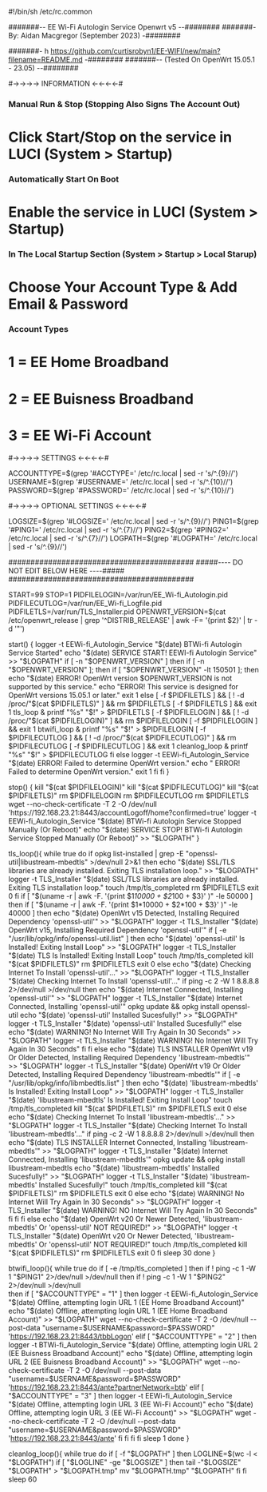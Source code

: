 #!/bin/sh /etc/rc.common

#######--  EE Wi-Fi Autologin Service Openwrt v5 --########
#######-    By: Aidan Macgregor (September 2023)  -########

#######-    h https://github.com/curtisrobyn1/EE-WIFI/new/main?filename=README.md    -########
#######--  (Tested On OpenWrt 15.05.1 - 23.05)   --########

#->->->-> INFORMATION <-<-<-<-#

### Manual Run & Stop (Stopping Also Signs The Account Out)
#       Click Start/Stop on the service in LUCI (System > Startup)

### Automatically Start On Boot
#       Enable the service in LUCI (System > Startup)

### In The Local Startup Section (System > Startup > Local Starup)
#       Choose Your Account Type & Add Email & Password

### Account Types
#       1 = EE Home Broadband
#       2 = EE Buisness Broadband
#       3 = EE Wi-Fi Account

#->->->-> SETTINGS <-<-<-<-#

ACCOUNTTYPE=$(grep '#ACCTYPE=' /etc/rc.local | sed -r 's/^.{9}//')
USERNAME=$(grep '#USERNAME=' /etc/rc.local | sed -r 's/^.{10}//')
PASSWORD=$(grep '#PASSWORD=' /etc/rc.local | sed -r 's/^.{10}//')

#->->->-> OPTIONAL SETTINGS <-<-<-<-#

LOGSIZE=$(grep '#LOGSIZE=' /etc/rc.local | sed -r 's/^.{9}//')
PING1=$(grep '#PING1=' /etc/rc.local | sed -r 's/^.{7}//')
PING2=$(grep '#PING2=' /etc/rc.local | sed -r 's/^.{7}//')
LOGPATH=$(grep '#LOGPATH=' /etc/rc.local | sed -r 's/^.{9}//')

##########################################
#####---- DO NOT EDIT BELOW HERE ----#####
##########################################

START=99
STOP=1
PIDFILELOGIN=/var/run/EE_Wi-fi_Autologin.pid
PIDFILECUTLOG=/var/run/EE_Wi-fi_Logfile.pid
PIDFILETLS=/var/run/TLS_Installer.pid
OPENWRT_VERSION=$(cat /etc/openwrt_release | grep '^DISTRIB_RELEASE' | awk -F= '{print $2}' | tr -d '"')

start() {
logger -t EEWi-fi_Autologin_Service "$(date) BTWi-fi Autologin Service Started"
echo "$(date) SERVICE START! EEWI-fi Autologin Service" >> "$LOGPATH"
if [ -n "$OPENWRT_VERSION" ]
then
	if [ -n "$OPENWRT_VERSION" ]; then
		if [ "$OPENWRT_VERSION" -lt 150501 ]; then
			echo "$(date) ERROR! OpenWrt version $OPENWRT_VERSION is not supported by this service."
			echo "ERROR! This service is designed for OpenWrt versions 15.05.1 or later."
			exit 1
else
	[ -f $PIDFILETLS ] && [ ! -d /proc/"$(cat $PIDFILETLS)" ] && rm $PIDFILETLS
	[ -f $PIDFILETLS ] && exit 1
	tls_loop &
	printf "%s" "$!" > $PIDFILETLS
	[ -f $PIDFILELOGIN ] && [ ! -d /proc/"$(cat $PIDFILELOGIN)" ] && rm $PIDFILELOGIN
	[ -f $PIDFILELOGIN ] && exit 1
	btwifi_loop &
	printf "%s" "$!" > $PIDFILELOGIN
	[ -f $PIDFILECUTLOG ] && [ ! -d /proc/"$(cat $PIDFILECUTLOG)" ] && rm $PIDFILECUTLOG
	[ -f $PIDFILECUTLOG ] && exit 1
	cleanlog_loop &
	printf "%s" "$!" > $PIDFILECUTLOG
fi
else
	logger -t EEWi-fi_Autologin_Service "$(date) ERROR! Failed to determine OpenWrt version."
	echo " ERROR! Failed to determine OpenWrt version."
	exit 1
fi
fi
}

stop() {
	kill "$(cat $PIDFILELOGIN)"
	kill "$(cat $PIDFILECUTLOG)"
	kill "$(cat $PIDFILETLS)"
	rm $PIDFILELOGIN
	rm $PIDFILECUTLOG
	rm $PIDFILETLS
	wget --no-check-certificate -T 2 -O /dev/null 'https://192.168.23.21:8443/accountLogoff/home?confirmed=true'
	logger -t EEWi-fi_Autologin_Service "$(date) BTWi-fi Autologin Service Stopped Manually (Or Reboot)"
	echo "$(date) SERVICE STOP! BTWi-fi Autologin Service Stopped Manually (Or Reboot)" >> "$LOGPATH"
}

tls_loop(){
while true
do
if opkg list-installed | grep -E "openssl-util|libustream-mbedtls" >/dev/null 2>&1 
then
	echo "$(date) SSL/TLS libraries are already installed. Exiting TLS installation loop." >> "$LOGPATH"
	logger -t TLS_Installer "$(date) SSL/TLS libraries are already installed. Exiting TLS installation loop."
	touch /tmp/tls_completed
	rm $PIDFILETLS
	exit 0
fi
if [ "$(uname -r | awk -F. '{print $1*10000 + $2*100 + $3}' )" -le 50000 ]
then
	if [ "$(uname -r | awk -F. '{print $1*10000 + $2*100 + $3}' )" -le 40000 ]
	then
		echo "$(date) OpenWrt v15 Detected, Installing Required Dependency 'openssl-util'" >> "$LOGPATH"
		logger -t TLS_Installer "$(date) OpenWrt v15, Installing Required Dependency 'openssl-util'"
			if [ -e "/usr/lib/opkg/info/openssl-util.list" ]
			then
				echo "$(date) 'openssl-util' Is Installed! Exiting Install Loop" >> "$LOGPATH"
				logger -t TLS_Installer "$(date) TLS Is Installed! Exiting Install Loop"
				touch /tmp/tls_completed
				kill "$(cat $PIDFILETLS)"
				rm $PIDFILETLS
				exit 0
			else
				echo "$(date) Checking Internet To Install 'openssl-util'..." >> "$LOGPATH"
				logger -t TLS_Installer "$(date) Checking Internet To Install 'openssl-util'..."
					if ping -c 2 -W 1 8.8.8.8 2>/dev/null >/dev/null
					then
						echo "$(date) Internet Connected, Installing 'openssl-util'" >> "$LOGPATH"
						logger -t TLS_Installer "$(date) Internet Connected, Installing 'openssl-util'"
						opkg update && opkg install openssl-util
						echo "$(date) 'openssl-util' Installed Sucesfully!" >> "$LOGPATH"
						logger -t TLS_Installer "$(date) 'openssl-util' Installed Sucesfully!"
					else
						echo "$(date) WARNING! No Internet Will Try Again In 30 Seconds" >> "$LOGPATH"
						logger -t TLS_Installer "$(date) WARNING! No Internet Will Try Again In 30 Seconds"
					fi
				fi
	else
		echo "$(date) TLS INSTALLER OpenWrt v19 Or Older Detected, Installing Required Dependency 'libustream-mbedtls'" >> "$LOGPATH"
		logger -t TLS_Installer "$(date) OpenWrt v19 Or Older Detected, Installing Required Dependency 'libustream-mbedtls'"
			if [ -e "/usr/lib/opkg/info/libmbedtls.list" ]
			then
				echo "$(date) 'libustream-mbedtls' Is Installed! Exiting Install Loop" >> "$LOGPATH"
				logger -t TLS_Installer "$(date) 'libustream-mbedtls' Is Installed! Exiting Install Loop"
				touch /tmp/tls_completed
				kill "$(cat $PIDFILETLS)"
				rm $PIDFILETLS
				exit 0
			else
				echo "$(date) Checking Internet To Install 'libustream-mbedtls'..." >> "$LOGPATH"
				logger -t TLS_Installer "$(date) Checking Internet To Install 'libustream-mbedtls'..."
				if ping -c 2 -W 1 8.8.8.8 2>/dev/null >/dev/null
				then
					echo "$(date) TLS INSTALLER Internet Connected, Installing 'libustream-mbedtls'" >> "$LOGPATH"
					logger -t TLS_Installer "$(date) Internet Connected, Installing 'libustream-mbedtls'"
					opkg update && opkg install libustream-mbedtls
					echo "$(date) 'libustream-mbedtls' Installed Sucesfully!" >> "$LOGPATH"
					logger -t TLS_Installer "$(date) 'libustream-mbedtls' Installed Sucesfully!"
					touch /tmp/tls_completed
					kill "$(cat $PIDFILETLS)"
					rm $PIDFILETLS
					exit 0
				else
					echo "$(date) WARNING! No Internet Will Try Again In 30 Seconds" >> "$LOGPATH"
					logger -t TLS_Installer "$(date) WARNING! NO Internet Will Try Again In 30 Seconds"
				fi
			fi
		fi
else
	echo "$(date) OpenWrt v20 Or Newer Detected, 'libustream-mbedtls' Or 'openssl-util' NOT REQUIRED!" >> "$LOGPATH"
	logger -t TLS_Installer "$(date) OpenWrt v20 Or Newer Detected, 'libustream-mbedtls' Or 'openssl-util' NOT REQUIRED!"
	touch /tmp/tls_completed
	kill "$(cat $PIDFILETLS)"
	rm $PIDFILETLS
	exit 0
fi
sleep 30
done
}

btwifi_loop(){
while true
do
if [ -e /tmp/tls_completed ]
then
	if ! ping -c 1 -W 1 "$PING1" 2>/dev/null >/dev/null	 
	then
		if ! ping -c 1 -W 1 "$PING2" 2>/dev/null >/dev/null			 
		then
			if [ "$ACCOUNTTYPE" = "1" ]
			then
				logger -t EEWi-fi_Autologin_Service "$(date) Offline, attempting login URL 1 (EE Home Broadband Account)"
				echo "$(date) Offline, attempting login URL 1 (EE Home Broadband Account)" >> "$LOGPATH"
				wget --no-check-certificate -T 2 -O /dev/null --post-data "username=$USERNAME&password=$PASSWORD" 'https://192.168.23.21:8443/tbbLogon'
			elif [ "$ACCOUNTTYPE" = "2" ]
			then
				logger -t BTWi-fi_Autologin_Service "$(date) Offline, attempting login URL 2 (EE Buisness Broadband Account)"
				echo "$(date) Offline, attempting login URL 2 (EE Buisness Broadband Account)" >> "$LOGPATH"
				wget --no-check-certificate -T 2 -O /dev/null --post-data "username=$USERNAME&password=$PASSWORD" 'https://192.168.23.21:8443/ante?partnerNetwork=btb'
			elif [ "$ACCOUNTTYPE" = "3" ]
			then
				logger -t EEWi-fi_Autologin_Service "$(date) Offline, attempting login URL 3 (EE Wi-Fi Account)"
				echo "$(date) Offline, attempting login URL 3 (EE Wi-Fi Account)" >> "$LOGPATH"
				wget --no-check-certificate -T 2 -O /dev/null --post-data "username=$USERNAME&password=$PASSWORD" 'https://192.168.23.21:8443/ante'
			fi
		fi
	fi
fi
sleep 1
done
}

cleanlog_loop(){
while true
do
if [ -f "$LOGPATH" ] 
then
	LOGLINE=$(wc -l < "$LOGPATH")
	if [ "$LOGLINE" -ge "$LOGSIZE" ]
	then
		tail -"$LOGSIZE" "$LOGPATH" > "$LOGPATH.tmp"
		mv "$LOGPATH.tmp" "$LOGPATH"
	fi
fi
sleep 60
